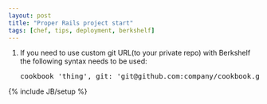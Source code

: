 ```yaml
---
layout: post
title: "Proper Rails project start"
tags: [chef, tips, deployment, berkshelf]
---
```


1. If you need to use custom git URL(to your private repo) with Berkshelf the following syntax needs to be used:
   <pre>
   cookbook 'thing', git: 'git@github.com:company/cookbook.git'
   </pre>

{% include JB/setup %}